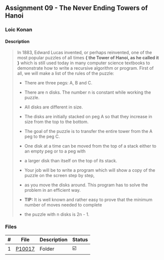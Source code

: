 ## Assignment 09 - The Never Ending Towers of Hanoi

### Loic Konan

#### Description

> In 1883, Edward Lucas invented, or perhaps reinvented, one of the most popular puzzles of all times
> **{ the Tower of Hanoi, as he called it }** which is still used today in many computer science textbooks
> to demonstrate how to write a recursive algorithm or program. First of all, we will make a list of the
> rules of the puzzle:
>
> - There are three pegs: A, B and C.
> - There are n disks. The number n is constant while working the puzzle.
> - All disks are different in size.
> - The disks are initially stacked on peg A so that they increase in size from the top to the bottom.
> - The goal of the puzzle is to transfer the entire tower from the A peg to the peg C.
> - One disk at a time can be moved from the top of a stack either to an empty peg or to a peg with
>
> - a larger disk than itself on the top of its stack.
> - Your job will be to write a program which will show a copy of the puzzle on the screen step by step,
> - as you move the disks around. This program has to solve the problem in an efficient way.
> - **TIP:** It is well known and rather easy to prove that the minimum number of moves needed to complete
> - the puzzle with n disks is 2n - 1.

### Files

|   #   | File               | Description | Status                  |
| :---: | ------------------ | ----------- | ----------------------- |
|   1   | [P10017](./P10017) | Folder      | :ballot_box_with_check: |
